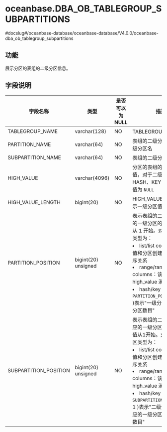 oceanbase.DBA_OB_TABLEGROUP_SUBPARTITIONS 
==============================================================
#docslug#/oceanbase-database/oceanbase-database/V4.0.0/oceanbase-dba_ob_tablegroup_subpartitions


功能 
-------------------

展示分区的表组的二级分区信息。

字段说明 
----------------------



|         字段名称          |      类型       | 是否可以为 NULL |                                                                                                                                                                              描述                                                                                                                                                                              |
|-----------------------|---------------|------------|--------------------------------------------------------------------------------------------------------------------------------------------------------------------------------------------------------------------------------------------------------------------------------------------------------------------------------------------------------------|
| TABLEGROUP_NAME       | varchar(128)  | NO         | TABLEGROUP 名称                                                                                                                                                                                                                                                                                                                                                |
| PARTITION_NAME        | varchar(64)   | NO         | 表组的二级分区对应的一级分区名                                                                                                                                                                                                                                                                                                                                              |
| SUBPARTITION_NAME     | varchar(64)   | NO         | 表组的二级分区名                                                                                                                                                                                                                                                                                                                                                     |
| HIGH_VALUE            | varchar(4096) | NO         | 分区的表组的二级分区值，对于二级分区类型为 HASH、KEY 的表组，该值为 `NULL`                                                                                                                                                                                                                                                                                                                |
| HIGH_VALUE_LENGTH     | bigint(20)    | NO         | HIGH_VALUE 有效时，表示一级分区值的字符长度                                                                                                                                                                                                                                                                                                                                  |
| PARTITION_POSITION    | bigint(20) unsigned    | NO         | 表示表组的二级分区对应的一级分区的编号，该值从 1 开始。对于一级分区类型为： <li> list/list columns：该值和分区创建时间满足偏序关系   <li> range/range columns：该值和 high_value 满足偏序关系   <li> hash/key：( `PARTITION_POSITION` - 1 )表示"一级分区值 % 一级分区数目"    |
| SUBPARTITION_POSITION | bigint(20) unsigned    | NO         | 表示表组的二级分区在对应的一级分区的编号，该值从1开始。对于二级分区类型为： <li> list/list columns：该值和分区创建时间满足偏序关系   <li> range/range columns：该值和 high_value 满足偏序关系   <li> hash/key：( `SUBPARTITION_POSITION`- 1 )表示"二级分区值 % 对应的一级分区的二级分区数目"           |


